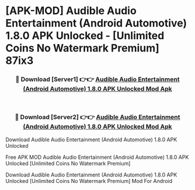 # [APK-MOD] Audible  Audio Entertainment (Android Automotive) 1.8.0 APK Unlocked - [Unlimited Coins No Watermark Premium] 87ix3



<div align="center">
<h3>🔴 Download [Server1] 👉👉 <a href="https://momento.my/?title=Audible__Audio_Entertainment_(Android_Automotive)_1.8.0_APK_Unlocked">Audible  Audio Entertainment (Android Automotive) 1.8.0 APK Unlocked Mod Apk</a></h3><br>

<h3>🔴 Download [Server2] 👉👉 <a href="https://momento.my/?title=Audible__Audio_Entertainment_(Android_Automotive)_1.8.0_APK_Unlocked">Audible  Audio Entertainment (Android Automotive) 1.8.0 APK Unlocked Mod Apk</a></h3>
</div>



Download Audible  Audio Entertainment (Android Automotive) 1.8.0 APK Unlocked 

Free APK MOD Audible  Audio Entertainment (Android Automotive) 1.8.0 APK Unlocked [Unlimited Coins No Watermark Premium]

Download Audible  Audio Entertainment (Android Automotive) 1.8.0 APK Unlocked [Unlimited Coins No Watermark Premium] Mod For Android
